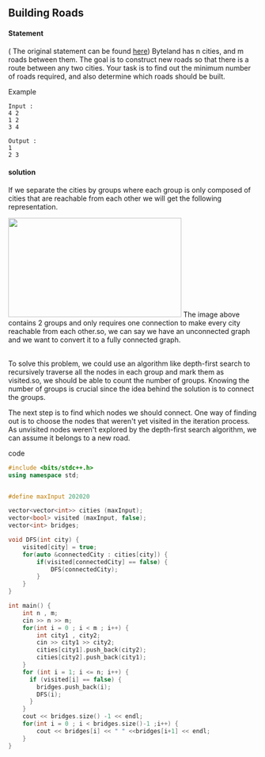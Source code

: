 ## Building Roads

#### Statement

( The original statement can be found [here](https://cses.fi/problemset/task/1666))
Byteland has n cities, and m roads between them. The goal is to construct new roads so that there is a route between any two cities.
Your task is to find out the minimum number of roads required, and also determine which roads should be built.

Example
~~~
Input :
4 2
1 2
3 4

Output :
1
2 3
~~~

#### solution
If we separate the cities by groups where each group is only composed of cities that are reachable from each other we will get the following representation.


<img src="https://user-images.githubusercontent.com/61033121/133524808-80ab845a-6369-4809-bb81-3fc5729a9ae6.png" width="350" height="200">
The image above contains 2 groups and only requires one connection to make every city reachable from each other.so, we can say we have an unconnected graph and we want to convert it to a fully connected graph.<br/>
<br/>

To solve this problem, we could use an algorithm like depth-first search to recursively traverse all the nodes in each group and mark them as visited.so, we should be able to count the number of groups. Knowing the number of groups is crucial since the idea behind the solution is to connect the groups.


The next step is to find which nodes we should connect. One way of finding out is to choose the nodes that weren't yet visited in the iteration process. As unvisited nodes weren't explored by the depth-first search algorithm, we can assume it belongs to a new road.

code 
~~~C++
#include <bits/stdc++.h>
using namespace std;


#define maxInput 202020

vector<vector<int>> cities (maxInput);
vector<bool> visited (maxInput, false);
vector<int> bridges;

void DFS(int city) {
    visited[city] = true;
    for(auto &connectedCity : cities[city]) {
        if(visited[connectedCity] == false) {
            DFS(connectedCity);
        }
    }
}

int main() {
    int n , m;
    cin >> n >> m;
    for(int i = 0 ; i < m ; i++) {
        int city1 , city2;
        cin >> city1 >> city2;
        cities[city1].push_back(city2);
        cities[city2].push_back(city1);
    }
    for (int i = 1; i <= n; i++) {
      if (visited[i] == false) {
        bridges.push_back(i);
        DFS(i);
      }
    }
    cout << bridges.size() -1 << endl;
    for(int i = 0 ; i < bridges.size()-1 ;i++) {
        cout << bridges[i] << " " <<bridges[i+1] << endl;
    }
}
~~~
